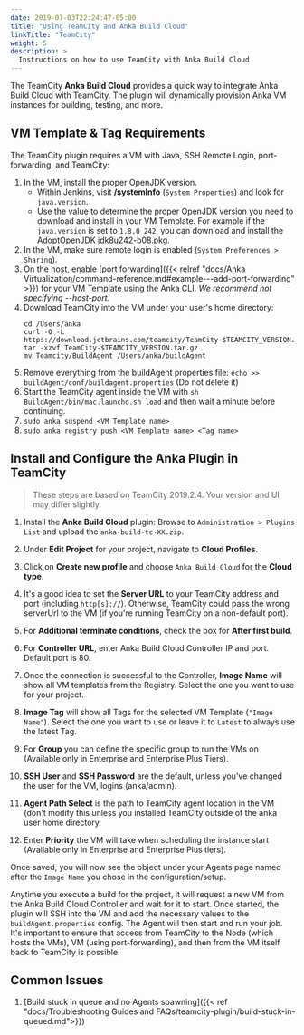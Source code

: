```yaml
---
date: 2019-07-03T22:24:47-05:00
title: "Using TeamCity and Anka Build Cloud"
linkTitle: "TeamCity"
weight: 5
description: >
  Instructions on how to use TeamCity with Anka Build Cloud
---
```


The TeamCity **Anka Build Cloud** provides a quick way to integrate Anka Build Cloud with TeamCity. The plugin will dynamically provision Anka VM instances for building, testing, and more.

## VM Template & Tag Requirements

The TeamCity plugin requires a VM with Java, SSH Remote Login, port-forwarding, and TeamCity:

1. In the VM, install the proper OpenJDK version.
    - Within Jenkins, visit **/systemInfo** (`System Properties`) and look for `java.version`.
    - Use the value to determine the proper OpenJDK version you need to download and install in your VM Template. For example if the `java.version` is set to `1.8.0_242`, you can download and install the [AdoptOpenJDK jdk8u242-b08.pkg](https://github.com/AdoptOpenJDK/openjdk8-binaries/releases).
2. In the VM, make sure remote login is enabled (`System Preferences > Sharing`).
3. On the host, enable [port forwarding]({{< relref "docs/Anka Virtualization/command-reference.md#example---add-port-forwarding" >}}) for your VM Template using the Anka CLI. _We recommend not specifying --host-port._
4. Download TeamCity into the VM under your user's home directory:
    ```shell
    cd /Users/anka
    curl -O -L https://download.jetbrains.com/teamcity/TeamCity-$TEAMCITY_VERSION.tar.gz
    tar -xzvf TeamCity-$TEAMCITY_VERSION.tar.gz
    mv Teamcity/BuildAgent /Users/anka/buildAgent
    ```
5. Remove everything from the buildAgent properties file: `echo >> buildAgent/conf/buildagent.properties` (Do not delete it)
6. Start the TeamCity agent inside the VM with `sh BuildAgent/bin/mac.launchd.sh load` and then wait a minute before continuing.
7. `sudo anka suspend <VM Template name>`
8. `sudo anka registry push <VM Template name> <Tag name>`

## Install and Configure the Anka Plugin in TeamCity

> These steps are based on TeamCity 2019.2.4. Your version and UI may differ slightly.

1. Install the **Anka Build Cloud** plugin: Browse to `Administration > Plugins List` and upload the `anka-build-tc-XX.zip`.

2. Under **Edit Project** for your project, navigate to **Cloud Profiles**.

3. Click on **Create new profile** and choose `Anka Build Cloud` for the **Cloud type**.

4. It's a good idea to set the **Server URL** to your TeamCity address and port (including `http[s]://`). Otherwise, TeamCity could pass the wrong serverUrl to the VM (if you're running TeamCity on a non-default port).

4. For **Additional terminate conditions**, check the box for **After first build**.

5. For **Controller URL**, enter Anka Build Cloud Controller IP and port. Default port is 80.

6. Once the connection is successful to the Controller, **Image Name** will show all VM templates from the Registry. Select the one you want to use for your project.
  
7. **Image Tag** will show all Tags for the selected VM Template (`"Image Name"`). Select the one you want to use or leave it to `Latest` to always use the latest Tag.

8. For **Group** you can define the specific group to run the VMs on (Available only in Enterprise and Enterprise Plus Tiers).

9. **SSH User** and **SSH Password** are the default, unless you've changed the user for the VM, logins (anka/admin).

10. **Agent Path Select** is the path to TeamCity agent location in the VM (don't modify this unless you installed TeamCity outside of the anka user home directory.

12. Enter **Priority** the VM will take when scheduling the instance start (Available only in Enterprise and Enterprise Plus tiers).

Once saved, you will now see the object under your Agents page named after the `Image Name` you chose in the configuration/setup.

Anytime you execute a build for the project, it will request a new VM from the Anka Build Cloud Controller and wait for it to start. Once started, the plugin will SSH into the VM and add the necessary values to the `buildAgent.properties` config. The Agent will then start and run your job. It's important to ensure that access from TeamCity to the Node (which hosts the VMs), VM (using port-forwarding), and then from the VM itself back to TeamCity is possible.


## Common Issues

1. [Build stuck in queue and no Agents spawning]({{< ref "docs/Troubleshooting Guides and FAQs/teamcity-plugin/build-stuck-in-queued.md">}})
